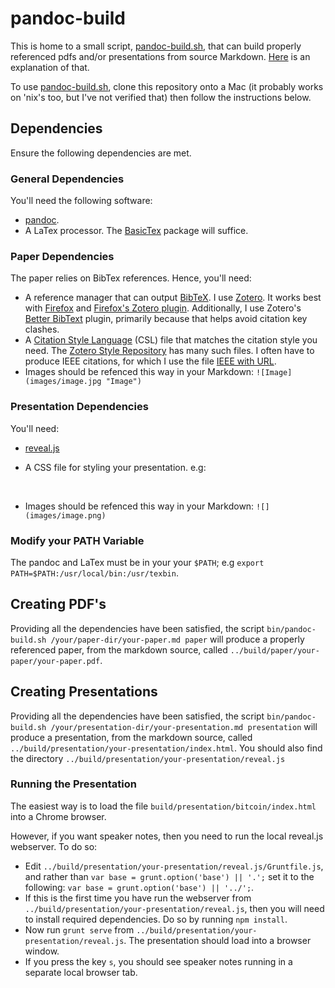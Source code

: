 # pandoc-build

This is home to a small script, [pandoc-build.sh](bin/pandoc-build.sh), that can build properly referenced pdfs and/or presentations from source Markdown. [Here](https://github.com/glowkeeper/Markdown-with-References) is an explanation of that. 

To use [pandoc-build.sh](bin/pandoc-build.sh), clone this repository onto a Mac (it probably works on 'nix's too, but I've not verified that) then follow the instructions below.

## Dependencies

Ensure the following dependencies are met.

### General Dependencies

You'll need the following software:

+ [pandoc](https://github.com/jgm/pandoc/releases/download/1.17.0.2/pandoc-1.17.0.2-osx.pkg "pandoc").
+ A LaTex processor. The [BasicTex](http://tug.org/cgi-bin/mactex-download/BasicTeX.pkg "BasicTex") package will suffice. 

### Paper Dependencies

The paper relies on BibTex references. Hence, you'll need:

+ A reference manager that can output [BibTeX](http://www.bibtex.org/). I use [Zotero](https://www.zotero.org/). It works best with [Firefox](https://www.mozilla.org/en-GB/firefox/new/) and [Firefox's Zotero plugin](https://download.zotero.org/extension/zotero-4.0.29.10.xpi). Additionally, I use Zotero's [Better BibText](https://github.com/retorquere/zotero-better-bibtex) plugin, primarily because that helps avoid citation key clashes. 
+ A [Citation Style Language](http://citationstyles.org/) (CSL) file that matches the citation style you need. The [Zotero Style Repository](https://www.zotero.org/styles) has many such files. I often have to produce IEEE citations, for which I use the file [IEEE with URL](https://www.zotero.org/styles/ieee-with-url).
+ Images should be refenced this way in your Markdown: `![Image](images/image.jpg "Image")`

### Presentation Dependencies

You'll need:

+ [reveal.js](https://github.com/hakimel/reveal.js/)
+ A CSS file for styling your presentation. e.g:

	<style type="text/css"><br>
	  .reveal .slides { margin-top: 40px; }<br>
	  .reveal .slides li { font-size: 1.1em; }<br>
	  .reveal p { font-size: 1.1em; }<br>
	</style><br>

+ Images should be refenced this way in your Markdown: `![](images/image.png)`

### Modify your PATH Variable

The pandoc and LaTex must be in your your `$PATH`; e.g `export PATH=$PATH:/usr/local/bin:/usr/texbin`.

## Creating PDF's

Providing all the dependencies have been satisfied, the script `bin/pandoc-build.sh /your/paper-dir/your-paper.md paper` will produce a properly referenced paper, from the markdown source, called `../build/paper/your-paper/your-paper.pdf`. 

## Creating Presentations

Providing all the dependencies have been satisfied, the script `bin/pandoc-build.sh /your/presentation-dir/your-presentation.md presentation` will produce a presentation, from the markdown source, called `../build/presentation/your-presentation/index.html`. You should also find the directory `../build/presentation/your-presentation/reveal.js`

### Running the Presentation

The easiest way is to load the file `build/presentation/bitcoin/index.html` into a Chrome browser.

However, if you want speaker notes, then you need to run the local reveal.js webserver. To do so:

+ Edit `../build/presentation/your-presentation/reveal.js/Gruntfile.js`, and rather than `var base = grunt.option('base') || '.';` set it to the following: `var base = grunt.option('base') || '../';`.
+ If this is the first time you have run the webserver from `../build/presentation/your-presentation/reveal.js`, then you will need to install required dependencies. Do so by running `npm install`.
+ Now run `grunt serve` from `../build/presentation/your-presentation/reveal.js`. The presentation should load into a browser window.
+ If you press the key `s`, you should see speaker notes running in a separate local browser tab. 
